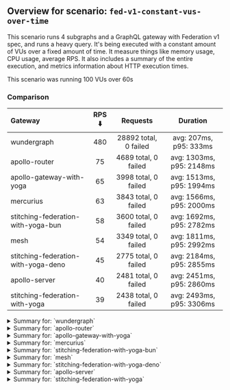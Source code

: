 ## Overview for scenario: `fed-v1-constant-vus-over-time`


This scenario runs 4 subgraphs and a GraphQL gateway with Federation v1 spec, and runs a heavy query. It's being executed with a constant amount of VUs over a fixed amount of time. It measure things like memory usage, CPU usage, average RPS. It also includes a summary of the entire execution, and metrics information about HTTP execution times.


This scenario was running 100 VUs over 60s


### Comparison


| Gateway                             | RPS ⬇️ |       Requests        |         Duration         |
| :---------------------------------- | :----: | :-------------------: | :----------------------: |
| wundergraph                         |  480   | 28892 total, 0 failed |  avg: 207ms, p95: 333ms  |
| apollo-router                       |   75   | 4689 total, 0 failed  | avg: 1303ms, p95: 2148ms |
| apollo-gateway-with-yoga            |   65   | 3998 total, 0 failed  | avg: 1513ms, p95: 1994ms |
| mercurius                           |   63   | 3843 total, 0 failed  | avg: 1566ms, p95: 2000ms |
| stitching-federation-with-yoga-bun  |   58   | 3600 total, 0 failed  | avg: 1692ms, p95: 2782ms |
| mesh                                |   54   | 3349 total, 0 failed  | avg: 1811ms, p95: 2992ms |
| stitching-federation-with-yoga-deno |   45   | 2775 total, 0 failed  | avg: 2184ms, p95: 2855ms |
| apollo-server                       |   40   | 2481 total, 0 failed  | avg: 2451ms, p95: 2860ms |
| stitching-federation-with-yoga      |   39   | 2438 total, 0 failed  | avg: 2493ms, p95: 3306ms |



<details>
  <summary>Summary for: `wundergraph`</summary>

  **K6 Output**




```
     ✓ response code was 200
     ✓ no_errors
     ✓ expected_result

     checks.........................: 100.00% ✓ 86676      ✗ 0    
     data_received..................: 144 MB  2.4 MB/s
     data_sent......................: 34 MB   571 kB/s
   ✓ expected_result................: 0.00%   ✓ 0          ✗ 0    
     http_req_blocked...............: avg=56.29µs  min=1.3µs   med=2.7µs    max=26.74ms  p(90)=4µs      p(95)=4.89µs  
     http_req_connecting............: avg=48.18µs  min=0s      med=0s       max=23.81ms  p(90)=0s       p(95)=0s      
     http_req_duration..............: avg=207.01ms min=21.85ms med=195.31ms max=525.74ms p(90)=297.15ms p(95)=333.24ms
       { expected_response:true }...: avg=207.01ms min=21.85ms med=195.31ms max=525.74ms p(90)=297.15ms p(95)=333.24ms
   ✓ http_req_failed................: 0.00%   ✓ 0          ✗ 28892
     http_req_receiving.............: avg=533.5µs  min=23.4µs  med=71.4µs   max=88.14ms  p(90)=313.89µs p(95)=1.06ms  
     http_req_sending...............: avg=119.72µs min=9.5µs   med=15.6µs   max=165.63ms p(90)=36.6µs   p(95)=97.64µs 
     http_req_tls_handshaking.......: avg=0s       min=0s      med=0s       max=0s       p(90)=0s       p(95)=0s      
     http_req_waiting...............: avg=206.36ms min=21.68ms med=194.59ms max=525.62ms p(90)=296.28ms p(95)=331.91ms
     http_reqs......................: 28892   480.817608/s
     iteration_duration.............: avg=207.79ms min=22.25ms med=196.1ms  max=526.14ms p(90)=298.07ms p(95)=334.14ms
     iterations.....................: 28892   480.817608/s
   ✓ no_errors......................: 0.00%   ✓ 0          ✗ 0    
     vus............................: 100     min=100      max=100
     vus_max........................: 100     min=100      max=100
```


**Performance Overview**


<img src="**INVALID CLOUDFLARE IMAGES LINK**" alt="Performance Overview" />


**HTTP Overview**


<img src="**INVALID CLOUDFLARE IMAGES LINK**" alt="HTTP Overview" />


  </details>

<details>
  <summary>Summary for: `apollo-router`</summary>

  **K6 Output**




```
     ✓ response code was 200
     ✗ no_errors
      ↳  99% — ✓ 4680 / ✗ 9
     ✓ expected_result

     checks.........................: 99.93% ✓ 14058     ✗ 9    
     data_received..................: 23 MB  378 kB/s
     data_sent......................: 5.6 MB 90 kB/s
   ✓ expected_result................: 0.00%  ✓ 0         ✗ 0    
     http_req_blocked...............: avg=130.15µs min=1.6µs    med=3.1µs   max=17.4ms  p(90)=4.5µs    p(95)=18.3µs  
     http_req_connecting............: avg=123.16µs min=0s       med=0s      max=17.36ms p(90)=0s       p(95)=0s      
     http_req_duration..............: avg=1.3s     min=326.12ms med=1.2s    max=5.73s   p(90)=1.7s     p(95)=2.14s   
       { expected_response:true }...: avg=1.3s     min=326.12ms med=1.2s    max=5.73s   p(90)=1.7s     p(95)=2.14s   
   ✓ http_req_failed................: 0.00%  ✓ 0         ✗ 4689 
     http_req_receiving.............: avg=84.83µs  min=27.1µs   med=71.5µs  max=8.3ms   p(90)=114.39µs p(95)=139.09µs
     http_req_sending...............: avg=43.8µs   min=10.7µs   med=20.29µs max=8.31ms  p(90)=43µs     p(95)=60.25µs 
     http_req_tls_handshaking.......: avg=0s       min=0s       med=0s      max=0s      p(90)=0s       p(95)=0s      
     http_req_waiting...............: avg=1.3s     min=326.04ms med=1.2s    max=5.73s   p(90)=1.7s     p(95)=2.14s   
     http_reqs......................: 4689   75.938917/s
     iteration_duration.............: avg=1.3s     min=326.42ms med=1.2s    max=5.75s   p(90)=1.7s     p(95)=2.14s   
     iterations.....................: 4689   75.938917/s
   ✓ no_errors......................: 0.00%  ✓ 0         ✗ 0    
     vus............................: 59     min=59      max=100
     vus_max........................: 100    min=100     max=100
```


**Performance Overview**


<img src="**INVALID CLOUDFLARE IMAGES LINK**" alt="Performance Overview" />


**HTTP Overview**


<img src="**INVALID CLOUDFLARE IMAGES LINK**" alt="HTTP Overview" />


  </details>

<details>
  <summary>Summary for: `apollo-gateway-with-yoga`</summary>

  **K6 Output**




```
     ✓ response code was 200
     ✗ no_errors
      ↳  99% — ✓ 3976 / ✗ 22
     ✗ expected_result
      ↳  99% — ✓ 3996 / ✗ 2

     checks.........................: 99.79% ✓ 11970     ✗ 24   
     data_received..................: 20 MB  328 kB/s
     data_sent......................: 4.7 MB 78 kB/s
   ✓ expected_result................: 0.00%  ✓ 0         ✗ 0    
     http_req_blocked...............: avg=267.01µs min=1.1µs    med=2.2µs   max=35.73ms p(90)=3.4µs   p(95)=6.21µs 
     http_req_connecting............: avg=262.5µs  min=0s       med=0s      max=35.69ms p(90)=0s      p(95)=0s     
     http_req_duration..............: avg=1.51s    min=831.16ms med=1.42s   max=3.65s   p(90)=1.87s   p(95)=1.99s  
       { expected_response:true }...: avg=1.51s    min=831.16ms med=1.42s   max=3.65s   p(90)=1.87s   p(95)=1.99s  
   ✓ http_req_failed................: 0.00%  ✓ 0         ✗ 3998 
     http_req_receiving.............: avg=53.04µs  min=19.59µs  med=49.85µs max=3.46ms  p(90)=76.03µs p(95)=81.4µs 
     http_req_sending...............: avg=56.6µs   min=7.3µs    med=13.8µs  max=7.68ms  p(90)=28.2µs  p(95)=33.11µs
     http_req_tls_handshaking.......: avg=0s       min=0s       med=0s      max=0s      p(90)=0s      p(95)=0s     
     http_req_waiting...............: avg=1.51s    min=831.1ms  med=1.42s   max=3.65s   p(90)=1.87s   p(95)=1.99s  
     http_reqs......................: 3998   65.780411/s
     iteration_duration.............: avg=1.51s    min=831.45ms med=1.42s   max=3.66s   p(90)=1.87s   p(95)=1.99s  
     iterations.....................: 3998   65.780411/s
   ✓ no_errors......................: 0.00%  ✓ 0         ✗ 0    
     vus............................: 100    min=100     max=100
     vus_max........................: 100    min=100     max=100
```


**Performance Overview**


<img src="**INVALID CLOUDFLARE IMAGES LINK**" alt="Performance Overview" />


**HTTP Overview**


<img src="**INVALID CLOUDFLARE IMAGES LINK**" alt="HTTP Overview" />


  </details>

<details>
  <summary>Summary for: `mercurius`</summary>

  **K6 Output**




```
     ✓ response code was 200
     ✓ no_errors
     ✓ expected_result

     checks.........................: 100.00% ✓ 11529     ✗ 0    
     data_received..................: 19 MB   320 kB/s
     data_sent......................: 4.6 MB  75 kB/s
   ✓ expected_result................: 0.00%   ✓ 0         ✗ 0    
     http_req_blocked...............: avg=382.56µs min=1.5µs    med=2.7µs  max=29.65ms p(90)=3.9µs  p(95)=13.68µs
     http_req_connecting............: avg=373.67µs min=0s       med=0s     max=29.45ms p(90)=0s     p(95)=0s     
     http_req_duration..............: avg=1.56s    min=470.52ms med=1.49s  max=4.82s   p(90)=1.76s  p(95)=2s     
       { expected_response:true }...: avg=1.56s    min=470.52ms med=1.49s  max=4.82s   p(90)=1.76s  p(95)=2s     
   ✓ http_req_failed................: 0.00%   ✓ 0         ✗ 3843 
     http_req_receiving.............: avg=69.01µs  min=25.9µs   med=62.8µs max=4.76ms  p(90)=93.1µs p(95)=104.5µs
     http_req_sending...............: avg=59.11µs  min=11.1µs   med=17.5µs max=7.57ms  p(90)=39.3µs p(95)=47.19µs
     http_req_tls_handshaking.......: avg=0s       min=0s       med=0s     max=0s      p(90)=0s     p(95)=0s     
     http_req_waiting...............: avg=1.56s    min=470.42ms med=1.49s  max=4.81s   p(90)=1.76s  p(95)=2s     
     http_reqs......................: 3843    63.555917/s
     iteration_duration.............: avg=1.56s    min=470.92ms med=1.49s  max=4.82s   p(90)=1.76s  p(95)=2s     
     iterations.....................: 3843    63.555917/s
   ✓ no_errors......................: 0.00%   ✓ 0         ✗ 0    
     vus............................: 100     min=100     max=100
     vus_max........................: 100     min=100     max=100
```


**Performance Overview**


<img src="**INVALID CLOUDFLARE IMAGES LINK**" alt="Performance Overview" />


**HTTP Overview**


<img src="**INVALID CLOUDFLARE IMAGES LINK**" alt="HTTP Overview" />


  </details>

<details>
  <summary>Summary for: `stitching-federation-with-yoga-bun`</summary>

  **K6 Output**




```
     ✓ response code was 200
     ✓ no_errors
     ✓ expected_result

     checks.........................: 100.00% ✓ 10800     ✗ 0    
     data_received..................: 18 MB   294 kB/s
     data_sent......................: 4.3 MB  70 kB/s
   ✓ expected_result................: 0.00%   ✓ 0         ✗ 0    
     http_req_blocked...............: avg=439.1µs  min=1.3µs    med=2.6µs  max=65.69ms p(90)=4µs      p(95)=13.21µs 
     http_req_connecting............: avg=409.04µs min=0s       med=0s     max=34.49ms p(90)=0s       p(95)=0s      
     http_req_duration..............: avg=1.69s    min=454.91ms med=1.55s  max=4.42s   p(90)=2.25s    p(95)=2.78s   
       { expected_response:true }...: avg=1.69s    min=454.91ms med=1.55s  max=4.42s   p(90)=2.25s    p(95)=2.78s   
   ✓ http_req_failed................: 0.00%   ✓ 0         ✗ 3600 
     http_req_receiving.............: avg=262.3µs  min=22µs     med=43µs   max=94.62ms p(90)=123.91µs p(95)=298.24µs
     http_req_sending...............: avg=325.13µs min=9.1µs    med=14.9µs max=76.77ms p(90)=110.01µs p(95)=482.4µs 
     http_req_tls_handshaking.......: avg=0s       min=0s       med=0s     max=0s      p(90)=0s       p(95)=0s      
     http_req_waiting...............: avg=1.69s    min=453.61ms med=1.55s  max=4.42s   p(90)=2.25s    p(95)=2.77s   
     http_reqs......................: 3600    58.998599/s
     iteration_duration.............: avg=1.69s    min=465.97ms med=1.55s  max=4.42s   p(90)=2.25s    p(95)=2.79s   
     iterations.....................: 3600    58.998599/s
   ✓ no_errors......................: 0.00%   ✓ 0         ✗ 0    
     vus............................: 64      min=64      max=100
     vus_max........................: 100     min=100     max=100
```


**Performance Overview**


<img src="**INVALID CLOUDFLARE IMAGES LINK**" alt="Performance Overview" />


**HTTP Overview**


<img src="**INVALID CLOUDFLARE IMAGES LINK**" alt="HTTP Overview" />


  </details>

<details>
  <summary>Summary for: `mesh`</summary>

  **K6 Output**




```
     ✓ response code was 200
     ✓ no_errors
     ✓ expected_result

     checks.........................: 100.00% ✓ 10047    ✗ 0    
     data_received..................: 17 MB   274 kB/s
     data_sent......................: 4.0 MB  65 kB/s
   ✓ expected_result................: 0.00%   ✓ 0        ✗ 0    
     http_req_blocked...............: avg=477.66µs min=1.5µs    med=3µs     max=30.91ms p(90)=4.59µs   p(95)=18.3µs  
     http_req_connecting............: avg=453.43µs min=0s       med=0s      max=30.63ms p(90)=0s       p(95)=0s      
     http_req_duration..............: avg=1.81s    min=830.5ms  med=1.74s   max=5.3s    p(90)=2.38s    p(95)=2.99s   
       { expected_response:true }...: avg=1.81s    min=830.5ms  med=1.74s   max=5.3s    p(90)=2.38s    p(95)=2.99s   
   ✓ http_req_failed................: 0.00%   ✓ 0        ✗ 3349 
     http_req_receiving.............: avg=83.61µs  min=26.5µs   med=64.5µs  max=20.7ms  p(90)=106.36µs p(95)=129.19µs
     http_req_sending...............: avg=99.84µs  min=11.6µs   med=17.89µs max=23.71ms p(90)=41.2µs   p(95)=75.1µs  
     http_req_tls_handshaking.......: avg=0s       min=0s       med=0s      max=0s      p(90)=0s       p(95)=0s      
     http_req_waiting...............: avg=1.81s    min=830.35ms med=1.73s   max=5.3s    p(90)=2.38s    p(95)=2.99s   
     http_reqs......................: 3349    54.84715/s
     iteration_duration.............: avg=1.81s    min=830.92ms med=1.74s   max=5.32s   p(90)=2.38s    p(95)=2.99s   
     iterations.....................: 3349    54.84715/s
   ✓ no_errors......................: 0.00%   ✓ 0        ✗ 0    
     vus............................: 37      min=37     max=100
     vus_max........................: 100     min=100    max=100
```


**Performance Overview**


<img src="**INVALID CLOUDFLARE IMAGES LINK**" alt="Performance Overview" />


**HTTP Overview**


<img src="**INVALID CLOUDFLARE IMAGES LINK**" alt="HTTP Overview" />


  </details>

<details>
  <summary>Summary for: `stitching-federation-with-yoga-deno`</summary>

  **K6 Output**




```
     ✓ response code was 200
     ✓ no_errors
     ✓ expected_result

     checks.........................: 100.00% ✓ 8325      ✗ 0    
     data_received..................: 14 MB   228 kB/s
     data_sent......................: 3.3 MB  54 kB/s
   ✓ expected_result................: 0.00%   ✓ 0         ✗ 0    
     http_req_blocked...............: avg=205.5µs  min=1.2µs  med=2.4µs  max=14.96ms p(90)=3.9µs    p(95)=20.51µs 
     http_req_connecting............: avg=197.09µs min=0s     med=0s     max=14.93ms p(90)=0s       p(95)=0s      
     http_req_duration..............: avg=2.18s    min=1.04s  med=2.1s   max=3.98s   p(90)=2.55s    p(95)=2.85s   
       { expected_response:true }...: avg=2.18s    min=1.04s  med=2.1s   max=3.98s   p(90)=2.55s    p(95)=2.85s   
   ✓ http_req_failed................: 0.00%   ✓ 0         ✗ 2775 
     http_req_receiving.............: avg=104.39µs min=20.8µs med=39.9µs max=11.18ms p(90)=110.12µs p(95)=166.73µs
     http_req_sending...............: avg=129.13µs min=8.5µs  med=14.5µs max=25.69ms p(90)=52.3µs   p(95)=161.93µs
     http_req_tls_handshaking.......: avg=0s       min=0s     med=0s     max=0s      p(90)=0s       p(95)=0s      
     http_req_waiting...............: avg=2.18s    min=1.04s  med=2.09s  max=3.98s   p(90)=2.55s    p(95)=2.85s   
     http_reqs......................: 2775    45.456766/s
     iteration_duration.............: avg=2.18s    min=1.04s  med=2.1s   max=3.99s   p(90)=2.55s    p(95)=2.85s   
     iterations.....................: 2775    45.456766/s
   ✓ no_errors......................: 0.00%   ✓ 0         ✗ 0    
     vus............................: 51      min=51      max=100
     vus_max........................: 100     min=100     max=100
```


**Performance Overview**


<img src="**INVALID CLOUDFLARE IMAGES LINK**" alt="Performance Overview" />


**HTTP Overview**


<img src="**INVALID CLOUDFLARE IMAGES LINK**" alt="HTTP Overview" />


  </details>

<details>
  <summary>Summary for: `apollo-server`</summary>

  **K6 Output**




```
     ✓ response code was 200
     ✗ no_errors
      ↳  99% — ✓ 2472 / ✗ 9
     ✗ expected_result
      ↳  99% — ✓ 2480 / ✗ 1

     checks.........................: 99.86% ✓ 7433     ✗ 10   
     data_received..................: 13 MB  208 kB/s
     data_sent......................: 2.9 MB 48 kB/s
   ✓ expected_result................: 0.00%  ✓ 0        ✗ 0    
     http_req_blocked...............: avg=199.18µs min=1.8µs    med=3.3µs  max=24.75ms p(90)=5µs     p(95)=23.1µs 
     http_req_connecting............: avg=193.19µs min=0s       med=0s     max=24.7ms  p(90)=0s      p(95)=0s     
     http_req_duration..............: avg=2.45s    min=619.19ms med=2.17s  max=27.55s  p(90)=2.55s   p(95)=2.86s  
       { expected_response:true }...: avg=2.45s    min=619.19ms med=2.17s  max=27.55s  p(90)=2.55s   p(95)=2.86s  
   ✓ http_req_failed................: 0.00%  ✓ 0        ✗ 2481 
     http_req_receiving.............: avg=86.43µs  min=31.7µs   med=78.7µs max=4.9ms   p(90)=113.4µs p(95)=130.3µs
     http_req_sending...............: avg=68.68µs  min=11.4µs   med=21µs   max=8.84ms  p(90)=43.4µs  p(95)=56.2µs 
     http_req_tls_handshaking.......: avg=0s       min=0s       med=0s     max=0s      p(90)=0s      p(95)=0s     
     http_req_waiting...............: avg=2.45s    min=618.87ms med=2.17s  max=27.55s  p(90)=2.55s   p(95)=2.86s  
     http_reqs......................: 2481   40.36829/s
     iteration_duration.............: avg=2.45s    min=620.07ms med=2.17s  max=27.56s  p(90)=2.55s   p(95)=2.86s  
     iterations.....................: 2481   40.36829/s
   ✓ no_errors......................: 0.00%  ✓ 0        ✗ 0    
     vus............................: 48     min=48     max=100
     vus_max........................: 100    min=100    max=100
```


**Performance Overview**


<img src="**INVALID CLOUDFLARE IMAGES LINK**" alt="Performance Overview" />


**HTTP Overview**


<img src="**INVALID CLOUDFLARE IMAGES LINK**" alt="HTTP Overview" />


  </details>

<details>
  <summary>Summary for: `stitching-federation-with-yoga`</summary>

  **K6 Output**




```
     ✓ response code was 200
     ✗ no_errors
      ↳  99% — ✓ 2426 / ✗ 12
     ✗ expected_result
      ↳  99% — ✓ 2433 / ✗ 5

     checks.........................: 99.76% ✓ 7297      ✗ 17   
     data_received..................: 12 MB  201 kB/s
     data_sent......................: 2.9 MB 47 kB/s
   ✓ expected_result................: 0.00%  ✓ 0         ✗ 0    
     http_req_blocked...............: avg=84.85µs min=1.5µs  med=3µs    max=5.6ms  p(90)=4.6µs  p(95)=21.03µs 
     http_req_connecting............: avg=75.14µs min=0s     med=0s     max=5.12ms p(90)=0s     p(95)=0s      
     http_req_duration..............: avg=2.49s   min=1.23s  med=2.38s  max=5.35s  p(90)=2.9s   p(95)=3.3s    
       { expected_response:true }...: avg=2.49s   min=1.23s  med=2.38s  max=5.35s  p(90)=2.9s   p(95)=3.3s    
   ✓ http_req_failed................: 0.00%  ✓ 0         ✗ 2438 
     http_req_receiving.............: avg=79.27µs min=22.7µs med=66.6µs max=9.33ms p(90)=93.2µs p(95)=101.75µs
     http_req_sending...............: avg=56.65µs min=8.7µs  med=18.6µs max=3.29ms p(90)=36.2µs p(95)=93.45µs 
     http_req_tls_handshaking.......: avg=0s      min=0s     med=0s     max=0s     p(90)=0s     p(95)=0s      
     http_req_waiting...............: avg=2.49s   min=1.23s  med=2.38s  max=5.35s  p(90)=2.9s   p(95)=3.3s    
     http_reqs......................: 2438   39.889525/s
     iteration_duration.............: avg=2.49s   min=1.23s  med=2.38s  max=5.35s  p(90)=2.91s  p(95)=3.3s    
     iterations.....................: 2438   39.889525/s
   ✓ no_errors......................: 0.00%  ✓ 0         ✗ 0    
     vus............................: 49     min=49      max=100
     vus_max........................: 100    min=100     max=100
```


**Performance Overview**


<img src="**INVALID CLOUDFLARE IMAGES LINK**" alt="Performance Overview" />


**HTTP Overview**


<img src="**INVALID CLOUDFLARE IMAGES LINK**" alt="HTTP Overview" />


  </details>
